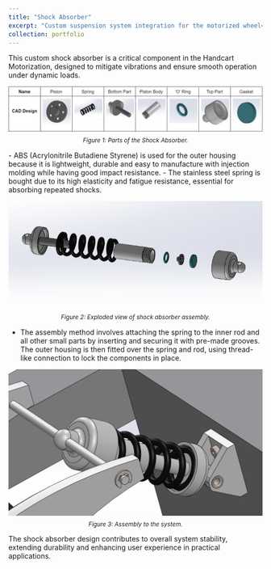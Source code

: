 ```yaml
---
title: "Shock Absorber"
excerpt: "Custom suspension system integration for the motorized wheel<br/><img src='/images/Portfolio/Shock_Absorber/20241224Shockabsorbercover.png'>"
collection: portfolio
---
```


This custom shock absorber is a critical component in the Handcart Motorization, designed to mitigate vibrations and ensure smooth operation under dynamic loads.  
<p align="center">
    <img src="/images/Portfolio/Shock_Absorber/20241224parts.png"/>
    <br>
    <sub><i> Figure 1: Parts of the Shock Absorber.</i></sub>
</p>
-   ABS (Acrylonitrile Butadiene Styrene) is used for the outer housing because it is lightweight, durable and easy to manufacture with injection molding while having good impact resistance.  
-   The stainless steel spring is bought due to its high elasticity and fatigue resistance, essential for absorbing repeated shocks.  

  <p align="center">
    <img src="/images/Portfolio/Shock_Absorber/20241224explodedview.png"/>
    <br>
    <sub><i> Figure 2: Exploded view of shock absorber assembly.</i></sub>
</p>

-   The assembly method involves attaching the spring to the inner rod and all other small parts by inserting and securing it with pre-made grooves. The outer housing is then fitted over the spring and rod, using thread-like connection to lock the components in place. 

  
<p align="center">
    <img src="/images/Portfolio/Shock_Absorber/20241224assembly.png"/>
    <br>
    <sub><i> Figure 3: Assembly to the system.</i></sub>
</p>  

The shock absorber design contributes to overall system stability, extending durability and enhancing user experience in practical applications.